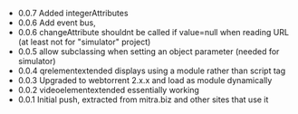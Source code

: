 * 0.0.7 Added integerAttributes
* 0.0.6 Add event bus, 
* 0.0.6 changeAttribute shouldnt be called if value=null when reading URL (at least not for "simulator" project)
* 0.0.5 allow subclassing when setting an object parameter (needed for simulator)
* 0.0.4 qrelementextended displays using a module rather than script tag
* 0.0.3 Upgraded to webtorrent 2.x.x and load as module dynamically
* 0.0.2 videoelementextended essentially working
* 0.0.1 Initial push, extracted from mitra.biz and other sites that use it